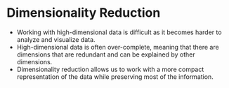 # Dimensionality Reduction

- Working with high-dimensional data is difficult as it becomes harder to analyze and visualize data.
- High-dimensional data is often over-complete, meaning that there are dimensions that are redundant and can be explained by other dimensions.
- Dimensionality reduction allows us to work with a more compact representation of the data while preserving most of the information.
